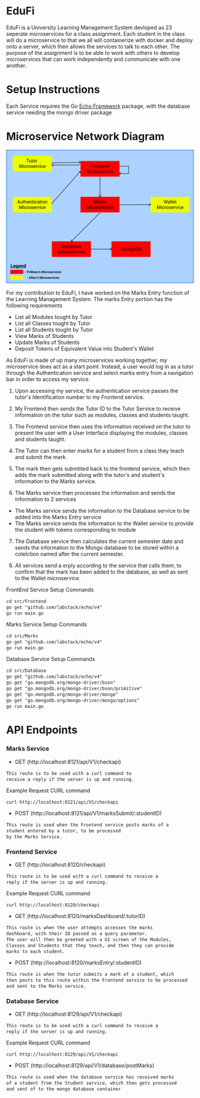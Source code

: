 # EduFi

EduFi is a University Learning Management System devloped as 23 seperate microservices for a class assignment. 
Each student in the class will do a microservice to that we all will containerize with docker and deploy onto a server, 
which then allows the services to talk to each other. The purpose of the assignment is to be able to work with others to 
develop microservices that can work independently and communicate with one another.

# Setup Instructions
Each Service requires the Go [Echo Framework](https://echo.labstack.com/guide/) package, 
with the database service needing the mongo driver package

# Microservice Network Diagram
![EduFi Architecture](https://github.com/Axieof/EduFi/blob/master/setup/EduFI_Network_Diagram_Final_Updated.png)

For my contribution to EduFi, I have worked on the Marks Entry function of the Learning Management System.
The marks Entry portion has the following requirements
- List all Modules tought by Tutor
- List all Classes tought by Tutor
- List all Students tought by Tutor
- View Marks of Students
- Update Marks of Students
- Deposit Tokens of Equivalent Value into Student's Wallet

As EduFi is made of up many microservices working together, my microservice does act as a start point. 
Instead, a user would log in as a tutor through the Authentication service and select marks entry from
a navigation bar in order to access my service. 

1. Upon accessing my service, the authentication service 
passes the tutor's Identification number to my Frontend service.

2. My Frontend then sends the Tutor ID to the Tutor Service to receive information on the tutor such as
modules, classes and students taught. 

3. The Frontend service then uses the information received on the tutor to present the user with a
User Interface displaying the modules, classes and students taught. 

4. The Tutor can then enter marks for a student from a class they teach and submit the mark.

5. The mark then gets submtited back to the frontend service, which then adds the mark submitted along with
the tutor's and student's information to the Marks service.

6. The Marks service then processes the information and sends the information to 2 services
- The Marks service sends the information to the Database service to be added into the Marks Entry service
- The Marks service sends the information to the Wallet service to provide the student with tokens corresponding to module

7. The Database service then calculates the current semester date and sends the information to the Mongo database to be stored within a colelction named after the current semester.

8. All services send a erply according to the service that calls them, to confirm that the mark has been added to the database, as well as sent to the Wallet microservice.

FrontEnd Service Setup Commands

```
cd src/Frontend
go get "github.com/labstack/echo/v4"
go run main.go
```

Marks Service Setup Commands

```
cd src/Marks
go get "github.com/labstack/echo/v4"
go run main.go
```

Database Service Setup Commands

```
cd src/Database
go get "github.com/labstack/echo/v4"
go get "go.mongodb.org/mongo-driver/bson"
go get "go.mongodb.org/mongo-driver/bson/primitive"
go get "go.mongodb.org/mongo-driver/mongo"
go get "go.mongodb.org/mongo-driver/mongo/options"
go run main.go
```

# API Endpoints
### Marks Service
- GET (http://localhost:8121/api/V1/checkapi)
```
This route is to be used with a curl command to 
receive a reply if the server is up and running.
```

Example Request
CURL command
```
curl http://localhost:8121/api/V1/checkapi
```

- POST (http://localhost:8121/api/V1/marksSubmit/:studentID)
```
This route is used when the Frontend service posts marks of a 
student entered by a tutor, to be processed
by the Marks Service.
```

### Frontend Service
- GET (http://localhost:8120/checkapi)
```
This route is to be used with a curl command to receive a 
reply if the server is up and running.
```

Example Request
CURL command
```
curl http://localhost:8120/checkapi
```

- GET (http://localhost:8120/marksDashboard/:tutorID)
```
This route is when the user attempts accesses the marks 
dashboard, with their ID passed as a query parameter.
The user will then be greeted with a UI screen of the Modules, 
Classes and Students that they teach, and then they can provide
marks to each student.
```
- POST (http://localhost:8120/marksEntry/:studentID)
```
This route is when the tutor submits a mark of a student, which 
then posts to this route within the Frontend service to be processed 
and sent to the Marks service.
```

### Database Service
- GET (http://localhost:8129/api/V1/checkapi)
```
This route is to be used with a curl command to receive a 
reply if the server is up and running.
```

Example Request
CURL command
```
curl http://localhost:8129/api/V1/checkapi
```

- POST (http://localhost:8129/api/V1/database/postMarks)
```
This route is used when the database service has received marks 
of a student from the Student service, which then gets processed 
and sent of to the mongo database container
```
